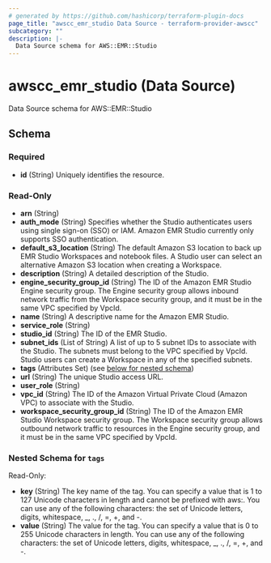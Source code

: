```yaml
---
# generated by https://github.com/hashicorp/terraform-plugin-docs
page_title: "awscc_emr_studio Data Source - terraform-provider-awscc"
subcategory: ""
description: |-
  Data Source schema for AWS::EMR::Studio
---
```


# awscc_emr_studio (Data Source)

Data Source schema for AWS::EMR::Studio



<!-- schema generated by tfplugindocs -->
## Schema

### Required

- **id** (String) Uniquely identifies the resource.

### Read-Only

- **arn** (String)
- **auth_mode** (String) Specifies whether the Studio authenticates users using single sign-on (SSO) or IAM. Amazon EMR Studio currently only supports SSO authentication.
- **default_s3_location** (String) The default Amazon S3 location to back up EMR Studio Workspaces and notebook files. A Studio user can select an alternative Amazon S3 location when creating a Workspace.
- **description** (String) A detailed description of the Studio.
- **engine_security_group_id** (String) The ID of the Amazon EMR Studio Engine security group. The Engine security group allows inbound network traffic from the Workspace security group, and it must be in the same VPC specified by VpcId.
- **name** (String) A descriptive name for the Amazon EMR Studio.
- **service_role** (String)
- **studio_id** (String) The ID of the EMR Studio.
- **subnet_ids** (List of String) A list of up to 5 subnet IDs to associate with the Studio. The subnets must belong to the VPC specified by VpcId. Studio users can create a Workspace in any of the specified subnets.
- **tags** (Attributes Set) (see [below for nested schema](#nestedatt--tags))
- **url** (String) The unique Studio access URL.
- **user_role** (String)
- **vpc_id** (String) The ID of the Amazon Virtual Private Cloud (Amazon VPC) to associate with the Studio.
- **workspace_security_group_id** (String) The ID of the Amazon EMR Studio Workspace security group. The Workspace security group allows outbound network traffic to resources in the Engine security group, and it must be in the same VPC specified by VpcId.

<a id="nestedatt--tags"></a>
### Nested Schema for `tags`

Read-Only:

- **key** (String) The key name of the tag. You can specify a value that is 1 to 127 Unicode characters in length and cannot be prefixed with aws:. You can use any of the following characters: the set of Unicode letters, digits, whitespace, _, ., /, =, +, and -.
- **value** (String) The value for the tag. You can specify a value that is 0 to 255 Unicode characters in length. You can use any of the following characters: the set of Unicode letters, digits, whitespace, _, ., /, =, +, and -.


